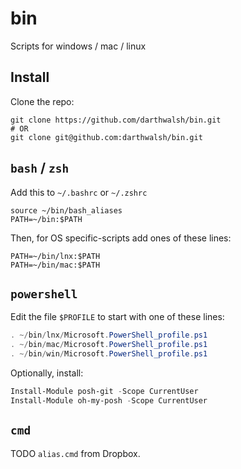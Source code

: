 # bin
Scripts for windows / mac / linux

## Install
Clone the repo:
```
git clone https://github.com/darthwalsh/bin.git
# OR
git clone git@github.com:darthwalsh/bin.git
```

## `bash` / `zsh`
Add this to `~/.bashrc` or `~/.zshrc`
```
source ~/bin/bash_aliases
PATH=~/bin:$PATH
```

Then, for OS specific-scripts add ones of these lines:

```
PATH=~/bin/lnx:$PATH
PATH=~/bin/mac:$PATH
```

## `powershell`

Edit the file `$PROFILE` to start with one of these lines:

```powershell
. ~/bin/lnx/Microsoft.PowerShell_profile.ps1
. ~/bin/mac/Microsoft.PowerShell_profile.ps1
. ~/bin/win/Microsoft.PowerShell_profile.ps1
```

Optionally, install:
```powershell
Install-Module posh-git -Scope CurrentUser
Install-Module oh-my-posh -Scope CurrentUser
```

## `cmd`

TODO `alias.cmd` from Dropbox.
